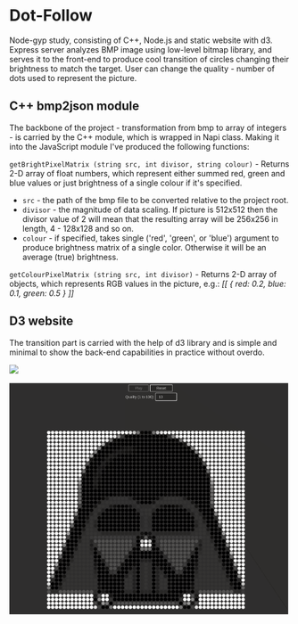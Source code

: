 # Dot-Follow
Node-gyp study, consisting of C++, Node.js and static website with d3. Express server analyzes BMP image using low-level bitmap library, and serves it to the front-end to produce cool transition of circles changing their brightness to match the target. User can change the quality - number of dots used to represent the picture.

## C++ bmp2json module
The backbone of the project - transformation from bmp to array of integers - is carried by the C++ module, which is wrapped in Napi class. Making it into the JavaScript module I've produced the following functions:

`getBrightPixelMatrix (string src, int divisor, string colour)` - Returns 2-D array of float numbers, which represent either summed red, green and blue values or just brightness of a single colour if it's specified.
- `src` - the path of the bmp file to be converted relative to the project root.
- `divisor` - the magnitude of data scaling. If picture is 512x512 then the divisor value of 2 will mean that the resulting array will be 256x256 in length, 4 - 128x128 and so on.
- `colour` - if specified, takes single ('red', 'green', or 'blue') argument to produce brightness matrix of a single color. Otherwise it will be an average (true) brightness.

`getColourPixelMatrix (string src, int divisor)` - Returns 2-D array of objects, which represents RGB values in the picture, e.g.:
*[[ { red: 0.2, blue: 0.1, green: 0.5 } ]]*



## D3 website
The transition part is carried with the help of d3 library and is simple and minimal to show the back-end capabilities in practice without overdo.

![](dot-follow-play.gif)

![](dot-follow-quality.gif)
